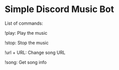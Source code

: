 # Simple Discord Music Bot
List of commands:

!play: Play the music

!stop: Stop the music

!url + URL: Change song URL

!song: Get song info
